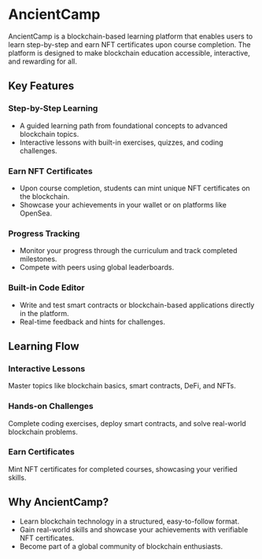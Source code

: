 
# AncientCamp

AncientCamp is a blockchain-based learning platform that enables users to learn step-by-step and earn NFT certificates upon course completion. The platform is designed to make blockchain education accessible, interactive, and rewarding for all.

## Key Features

### Step-by-Step Learning
- A guided learning path from foundational concepts to advanced blockchain topics.
- Interactive lessons with built-in exercises, quizzes, and coding challenges.

### Earn NFT Certificates
- Upon course completion, students can mint unique NFT certificates on the blockchain.
- Showcase your achievements in your wallet or on platforms like OpenSea.

### Progress Tracking
- Monitor your progress through the curriculum and track completed milestones.
- Compete with peers using global leaderboards.

### Built-in Code Editor
- Write and test smart contracts or blockchain-based applications directly in the platform.
- Real-time feedback and hints for challenges.

## Learning Flow

### Interactive Lessons
Master topics like blockchain basics, smart contracts, DeFi, and NFTs.

### Hands-on Challenges
Complete coding exercises, deploy smart contracts, and solve real-world blockchain problems.

### Earn Certificates
Mint NFT certificates for completed courses, showcasing your verified skills.

## Why AncientCamp?
- Learn blockchain technology in a structured, easy-to-follow format.
- Gain real-world skills and showcase your achievements with verifiable NFT certificates.
- Become part of a global community of blockchain enthusiasts.
